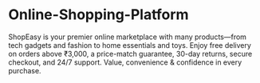 # Online-Shopping-Platform
ShopEasy is your premier online marketplace with many products—from tech gadgets and fashion to home essentials and toys. Enjoy free delivery on orders above ₹3,000, a price-match guarantee, 30-day returns, secure checkout, and 24/7 support. Value, convenience &amp; confidence in every purchase.
